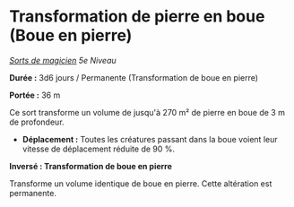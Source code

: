 # Transformation de pierre en boue (Boue en pierre)


*[Sorts de magicien](../Sorts_de_magicien.md) 5e Niveau*

**Durée :** 3d6 jours / Permanente (Transformation de boue en pierre)

**Portée :** 36 m

Ce sort transforme un volume de jusqu'à 270 m² de pierre en boue de 3 m
de profondeur.

  - **Déplacement :** Toutes les créatures passant dans la boue voient
    leur vitesse de déplacement réduite de 90 %.

**Inversé : Transformation de boue en pierre**

Transforme un volume identique de boue en pierre. Cette altération est
permanente.